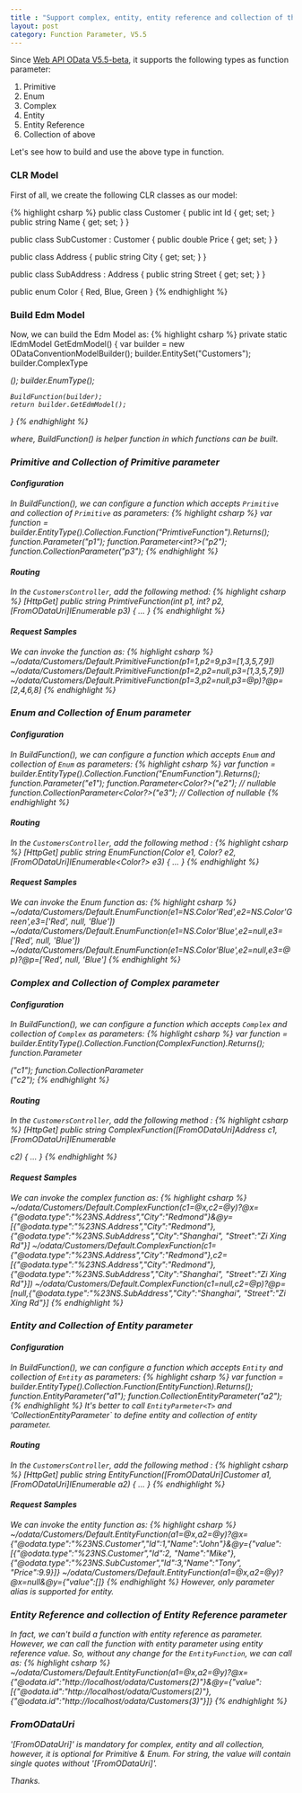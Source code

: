 ```yaml
---
title : "Support complex, entity, entity reference and collection of them as function parameter"
layout: post
category: Function Parameter, V5.5
---
```


Since [Web API OData V5.5-beta](http://www.nuget.org/packages/Microsoft.AspNet.OData/5.5.0-beta), it supports the following types as function parameter:

1. Primitive
2. Enum
3. Complex
4. Entity
5. Entity Reference
6. Collection of above

Let's see how to build and use the above type in function.

### CLR Model

First of all, we create the following CLR classes as our model:

{% highlight csharp %}
public class Customer
{
    public int Id { get; set; }
    public string Name { get; set; }
}

public class SubCustomer : Customer
{
    public double Price { get; set; }
}

public class Address
{
    public string City { get; set; }
}

public class SubAddress : Address
{
    public string Street { get; set; }
}

public enum Color
{
    Red,
    Blue,
    Green
}
{% endhighlight %}


### Build Edm Model

Now, we can build the Edm Model as:
{% highlight csharp %}
private static IEdmModel GetEdmModel()
{
    var builder = new ODataConventionModelBuilder();
    builder.EntitySet<Customer>("Customers");
    builder.ComplexType<Address>();
    builder.EnumType<Color>();

    BuildFunction(builder);
    return builder.GetEdmModel();
}
{% endhighlight %}

where, *BuildFunction()* is helper function in which functions can be built.

### Primitive and Collection of Primitive parameter

#### Configuration
In *BuildFunction()*, we can configure a function which accepts `Primitive` and collection of `Primitive` as parameters:
{% highlight csharp %}
var function = builder.EntityType<Customer>().Collection.Function("PrimtiveFunction").Returns<string>();
function.Parameter<int>("p1");
function.Parameter<int?>("p2");
function.CollectionParameter<int>("p3");
{% endhighlight %}

#### Routing
In the `CustomersController`, add the following method:
{% highlight csharp %}
[HttpGet]
public string PrimtiveFunction(int p1, int? p2, [FromODataUri]IEnumerable<int> p3)
{
   ...
}
{% endhighlight %}

#### Request Samples
We can invoke the function as:
{% highlight csharp %}
~/odata/Customers/Default.PrimitiveFunction(p1=1,p2=9,p3=[1,3,5,7,9])
~/odata/Customers/Default.PrimitiveFunction(p1=2,p2=null,p3=[1,3,5,7,9])
~/odata/Customers/Default.PrimitiveFunction(p1=3,p2=null,p3=@p)?@p=[2,4,6,8]
{% endhighlight %}

### Enum and Collection of Enum parameter

#### Configuration
In *BuildFunction()*, we can configure a function which accepts `Enum` and collection of `Enum` as parameters:
{% highlight csharp %}
var function = builder.EntityType<Customer>().Collection.Function("EnumFunction").Returns<string>();
function.Parameter<Color>("e1");
function.Parameter<Color?>("e2"); // nullable
function.CollectionParameter<Color?>("e3"); // Collection of nullable
{% endhighlight %}

#### Routing
In the `CustomersController`, add the following method :
{% highlight csharp %}
[HttpGet]
public string EnumFunction(Color e1, Color? e2, [FromODataUri]IEnumerable<Color?> e3)
{
  ...
}
{% endhighlight %}

#### Request Samples
We can invoke the Enum function as:
{% highlight csharp %}
~/odata/Customers/Default.EnumFunction(e1=NS.Color'Red',e2=NS.Color'Green',e3=['Red', null, 'Blue'])
~/odata/Customers/Default.EnumFunction(e1=NS.Color'Blue',e2=null,e3=['Red', null, 'Blue'])
~/odata/Customers/Default.EnumFunction(e1=NS.Color'Blue',e2=null,e3=@p)?@p=['Red', null, 'Blue']
{% endhighlight %}

### Complex and Collection of Complex parameter

#### Configuration
In *BuildFunction()*, we can configure a function which accepts `Complex` and collection of `Complex` as parameters:
{% highlight csharp %}
var function = builder.EntityType<Customer>().Collection.Function(ComplexFunction).Returns<string>();
function.Parameter<Address>("c1");
function.CollectionParameter<Address>("c2");
{% endhighlight %}

#### Routing
In the `CustomersController`, add the following method :
{% highlight csharp %}
[HttpGet]
public string ComplexFunction([FromODataUri]Address c1, [FromODataUri]IEnumerable<Address> c2)
{
  ...
}
{% endhighlight %}

#### Request Samples
We can invoke the complex function as:
{% highlight csharp %}
~/odata/Customers/Default.ComplexFunction(c1=@x,c2=@y)?@x={\"@odata.type\":\"%23NS.Address\",\"City\":\"Redmond\"}&@y=[{\"@odata.type\":\"%23NS.Address\",\"City\":\"Redmond\"},{\"@odata.type\":\"%23NS.SubAddress\",\"City\":\"Shanghai\", \"Street\":\"Zi Xing Rd\"}]
~/odata/Customers/Default.ComplexFunction(c1={\"@odata.type\":\"%23NS.Address\",\"City\":\"Redmond\"},c2=[{\"@odata.type\":\"%23NS.Address\",\"City\":\"Redmond\"},{\"@odata.type\":\"%23NS.SubAddress\",\"City\":\"Shanghai\", \"Street\":\"Zi Xing Rd\"}])
~/odata/Customers/Default.ComplexFunction(c1=null,c2=@p)?@p=[null,{\"@odata.type\":\"%23NS.SubAddress\",\"City\":\"Shanghai\", \"Street\":\"Zi Xing Rd\"}]
{% endhighlight %}

### Entity and Collection of Entity parameter

#### Configuration
In *BuildFunction()*, we can configure a function which accepts `Entity` and collection of `Entity` as parameters:
{% highlight csharp %}
var function = builder.EntityType<Customer>().Collection.Function(EntityFunction).Returns<string>();
function.EntityParameter<Customer>("a1");
function.CollectionEntityParameter<Customer>("a2"); 
{% endhighlight %}
It's better to call `EntityParmeter<T>` and 'CollectionEntityParameter<T>` to define entity and collection of entity parameter.

#### Routing
In the `CustomersController`, add the following method :
{% highlight csharp %}
[HttpGet]
public string EntityFunction([FromODataUri]Customer a1, [FromODataUri]IEnumerable<Customer> a2)
{
  ...
}
{% endhighlight %}

#### Request Samples
We can invoke the entity function as:
{% highlight csharp %}
~/odata/Customers/Default.EntityFunction(a1=@x,a2=@y)?@x={\"@odata.type\":\"%23NS.Customer\",\"Id\":1,\"Name\":\"John\"}&@y={\"value\":[{\"@odata.type\":\"%23NS.Customer\",\"Id\":2, \"Name\":\"Mike\"},{\"@odata.type\":\"%23NS.SubCustomer\",\"Id\":3,\"Name\":\"Tony\", \"Price\":9.9}]}
~/odata/Customers/Default.EntityFunction(a1=@x,a2=@y)?@x=null&@y={\"value\":[]}
{% endhighlight %}
However, only parameter alias is supported for entity.

### Entity Reference and collection of Entity Reference parameter
In fact, we can't build a function with entity reference as parameter. However, we can call the function with entity parameter using entity reference value. So, without any change for the `EntityFunction`, we can call as:
{% highlight csharp %}
~/odata/Customers/Default.EntityFunction(a1=@x,a2=@y)?@x={\"@odata.id\":\"http://localhost/odata/Customers(2)\"}&@y={\"value\":[{\"@odata.id\":\"http://localhost/odata/Customers(2)\"},{\"@odata.id\":\"http://localhost/odata/Customers(3)\"}]}
{% endhighlight %}
### FromODataUri

'[FromODataUri]' is mandatory for complex, entity and all collection, however, it is optional for Primitive & Enum. For string, the value will contain single quotes without '[FromODataUri]'.

Thanks.

